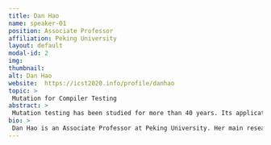 ```yaml
---
title: Dan Hao 
name: speaker-01
position: Associate Professor
affiliation: Peking University
layout: default
modal-id: 2
img: 
thumbnail: 
alt: Dan Hao
website:  https://icst2020.info/profile/danhao
topic: >
 Mutation for Compiler Testing
abstract: >
 Mutation testing has been studied for more than 40 years. Its application spans from test criterion to fault localization, program repair, and empirical studies. Besides these application domains, mutation is also used in compiler testing since inputs of a compiler are programs. In the talk, the speaker will introduce their work on mutation-based compiler debugging, demonstrating how mutation aids test program generation with the purpose of compiler debugging. Finally, the speaker will give some discussion on more compiler testing tasks with the usage of mutation and conclude some characteristics of mutation usage in compiler testing. 
bio: >
 Dan Hao is an Associate Professor at Peking University. Her main research interests are in software testing and debugging. Her research won several ACM SIGSOFT Distinguished Paper Awards. She is the Program Co-Chair of ASE 2021. She serves at the editorial boards of several international journals (IEEE-TSE, EMSE, and STVR) and the program committees of numerous international software engineering conferences. 
---
```

